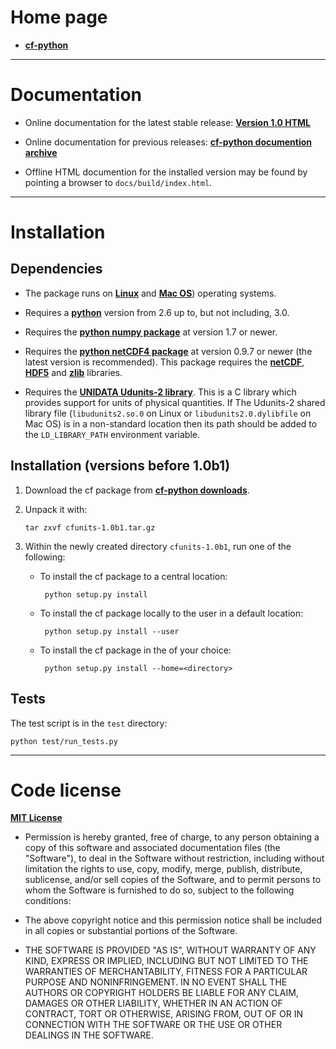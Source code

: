 Home page
=========

* [**cf-python**](http://cfpython.bitbucket.org "cf-python home page")

----------------------------------------------------------------------

Documentation
=============

* Online documentation for the latest stable release: [**Version 1.0
  HTML**](http://cfpython.bitbucket.org/docs/0.9.9/ "cf-python HTML
  documentation")

* Online documentation for previous releases: [**cf-python documention
  archive**](http://cfpython.bitbucket.org/docs/archive.html)

* Offline HTML documention for the installed version may be found by
  pointing a browser to ``docs/build/index.html``.


----------------------------------------------------------------------

Installation
============

Dependencies
------------

* The package runs on [**Linux**](http://en.wikipedia.org/wiki/Linux)
  and [**Mac OS**](http://en.wikipedia.org/wiki/Mac_OS)) operating
  systems.

* Requires a [**python**](http://www.python.org) version from 2.6 up
  to, but not including, 3.0.
 
* Requires the [**python numpy
  package**](https://pypi.python.org/pypi/numpy) at version 1.7 or
  newer.

* Requires the [**python netCDF4
  package**](https://pypi.python.org/pypi/netCDF4) at version 0.9.7 or
  newer (the latest version is recommended). This package requires the
  [**netCDF**](http://www.unidata.ucar.edu/software/netcdf),
  [**HDF5**](http://www.hdfgroup.org/HDF5) and
  [**zlib**](ftp://ftp.unidata.ucar.edu/pub/netcdf/netcdf-4)
  libraries.

* Requires the [**UNIDATA Udunits-2
  library**](http://www.unidata.ucar.edu/software/udunits). This is a
  C library which provides support for units of physical
  quantities. If The Udunits-2 shared library file
  (``libudunits2.so.0`` on Linux or ``libudunits2.0.dylibfile`` on Mac
  OS) is in a non-standard location then its path should be added to
  the ``LD_LIBRARY_PATH`` environment variable.


Installation (versions before 1.0b1)
------------------------------------

1.  Download the cf package from [**cf-python
    downloads**](https://bitbucket.org/cfpython/cf-python/downloads).
   
2.  Unpack it with:
   
        tar zxvf cfunits-1.0b1.tar.gz
   
3.  Within the newly created directory ``cfunits-1.0b1``, run one of the
    following:
   
    *  To install the cf package to a central location:
       
            python setup.py install
       
    *  To install the cf package locally to the user in a default
       location:
       
            python setup.py install --user
       
    *  To install the cf package in the <directory> of your choice:
       
            python setup.py install --home=<directory>

Tests
-----

The test script is in the ``test`` directory:

    python test/run_tests.py


----------------------------------------------------------------------

Code license
============

[**MIT License**](http://opensource.org/licenses/mit-license.php)

  * Permission is hereby granted, free of charge, to any person
    obtaining a copy of this software and associated documentation
    files (the "Software"), to deal in the Software without
    restriction, including without limitation the rights to use, copy,
    modify, merge, publish, distribute, sublicense, and/or sell copies
    of the Software, and to permit persons to whom the Software is
    furnished to do so, subject to the following conditions:

  * The above copyright notice and this permission notice shall be
    included in all copies or substantial portions of the Software.

  * THE SOFTWARE IS PROVIDED "AS IS", WITHOUT WARRANTY OF ANY KIND,
    EXPRESS OR IMPLIED, INCLUDING BUT NOT LIMITED TO THE WARRANTIES OF
    MERCHANTABILITY, FITNESS FOR A PARTICULAR PURPOSE AND
    NONINFRINGEMENT. IN NO EVENT SHALL THE AUTHORS OR COPYRIGHT
    HOLDERS BE LIABLE FOR ANY CLAIM, DAMAGES OR OTHER LIABILITY,
    WHETHER IN AN ACTION OF CONTRACT, TORT OR OTHERWISE, ARISING FROM,
    OUT OF OR IN CONNECTION WITH THE SOFTWARE OR THE USE OR OTHER
    DEALINGS IN THE SOFTWARE.
